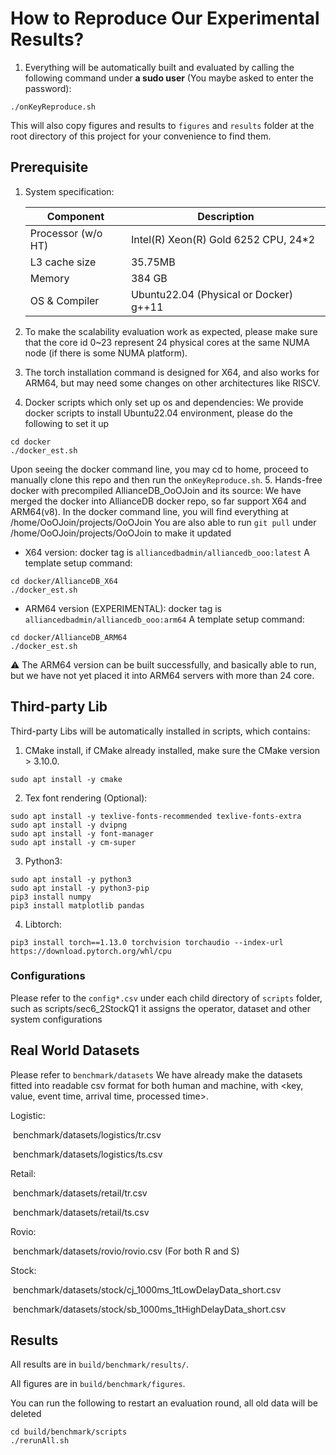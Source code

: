# How to Reproduce Our Experimental Results?

1. Everything will be automatically built and evaluated by calling the following command under **a sudo user** (You maybe asked to enter the password):

```shell
./onKeyReproduce.sh
```
This will also copy figures and results to `figures` and `results` folder at the root directory of this project for your convenience to find them.

## Prerequisite

1. System specification:

   | Component          | Description                            |
   | ------------------ |----------------------------------------|
   | Processor (w/o HT) | Intel(R) Xeon(R) Gold 6252 CPU, 24*2   |
   | L3 cache size      | 35.75MB                                |
   | Memory             | 384 GB                                 |
   | OS & Compiler      | Ubuntu22.04 (Physical or Docker) g++11 |

2. To make the scalability evaluation work as expected, please make sure that the core id 0~23 represent 24 physical cores at the same NUMA node (if there is some NUMA platform).

3. The torch installation command is designed for X64, and also works for ARM64, but may need some changes on other architectures like RISCV.

4. Docker scripts which only set up os and dependencies:
We provide docker scripts to install Ubuntu22.04 environment, please do the following to set it up
```shell
cd docker
./docker_est.sh
```
Upon seeing the docker command line, you may cd to home, proceed to manually clone this repo and then run the `onKeyReproduce.sh`.
5. Hands-free docker with precompiled AllianceDB_OoOJoin and its source:
We have merged the docker into AllianceDB docker repo, so far support X64 and ARM64(v8).
In the docker command line, you will find everything at /home/OoOJoin/projects/OoOJoin
You are also able to run `git pull` under /home/OoOJoin/projects/OoOJoin to make it updated
- X64 version: docker tag is `alliancedbadmin/alliancedb_ooo:latest`
A template setup command: 
```shell
cd docker/AllianceDB_X64
./docker_est.sh
```
- ARM64 version (EXPERIMENTAL): docker tag is `alliancedbadmin/alliancedb_ooo:arm64`
A template setup command: 
```shell
cd docker/AllianceDB_ARM64
./docker_est.sh
```
:warning: The ARM64 version can be built successfully, and basically able to run, but we have not yet
placed it into ARM64 servers with more than 24 core.

## Third-party Lib

Third-party Libs will be automatically installed in scripts, which contains:

1. CMake install, if CMake already installed, make sure the CMake version > 3.10.0.

```shell
sudo apt install -y cmake
```

2. Tex font rendering (Optional):

```shell
sudo apt install -y texlive-fonts-recommended texlive-fonts-extra
sudo apt install -y dvipng
sudo apt install -y font-manager
sudo apt install -y cm-super
```

3. Python3:

```shell
sudo apt install -y python3
sudo apt install -y python3-pip
pip3 install numpy
pip3 install matplotlib pandas
```

4. Libtorch:

```shell
pip3 install torch==1.13.0 torchvision torchaudio --index-url https://download.pytorch.org/whl/cpu
```

### Configurations
Please refer to the `config*.csv` under each child directory of `scripts` folder, 
such as scripts/sec6_2StockQ1
it assigns the operator, dataset and other system configurations

## Real World Datasets
Please refer to `benchmark/datasets`
We have already make the datasets fitted into readable csv format for both human and machine, with <key, value, event time, arrival time, processed time>.

Logistic: 

​	benchmark/datasets/logistics/tr.csv

​	benchmark/datasets/logistics/ts.csv

Retail:

​	benchmark/datasets/retail/tr.csv

​	benchmark/datasets/retail/ts.csv

Rovio:

​	benchmark/datasets/rovio/rovio.csv (For both R and S)

Stock: 

​	benchmark/datasets/stock/cj_1000ms_1tLowDelayData_short.csv

​	benchmark/datasets/stock/sb_1000ms_1tHighDelayData_short.csv

## Results

All results are in `build/benchmark/results/`.

All figures are in `build/benchmark/figures`.

You can run the following to restart an evaluation round, all old data will be deleted
```shell
cd build/benchmark/scripts
./rerunAll.sh
```